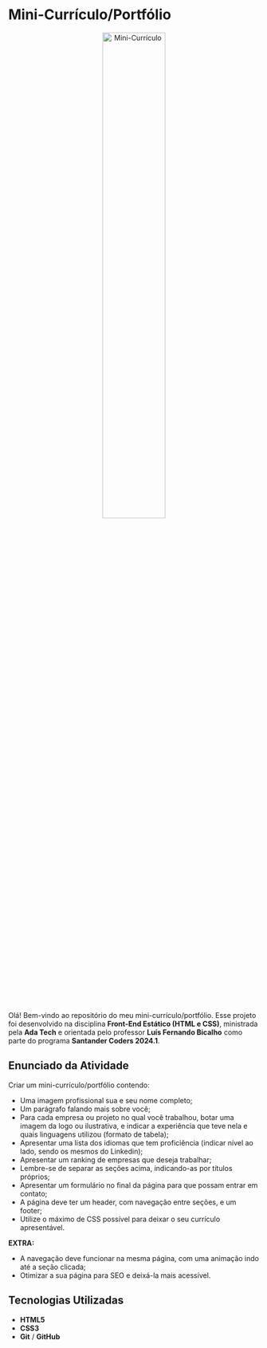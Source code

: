 # Mini-Currículo/Portfólio

<p align="center">
  <img alt="Mini-Currículo" src=".github/preview.gif" width="50%">
</p>

Olá! Bem-vindo ao repositório do meu mini-currículo/portfólio. Esse projeto foi desenvolvido na disciplina **Front-End Estático (HTML e CSS)**, ministrada pela **Ada Tech** e orientada pelo professor **Luís Fernando Bicalho** como parte do programa **Santander Coders 2024.1**.

## Enunciado da Atividade

Criar um mini-currículo/portfólio contendo:

- Uma imagem profissional sua e seu nome completo;
- Um parágrafo falando mais sobre você;
- Para cada empresa ou projeto no qual você trabalhou, botar uma imagem da logo ou ilustrativa, e indicar a experiência que teve nela e quais linguagens utilizou (formato de tabela);
- Apresentar uma lista dos idiomas que tem proficiência (indicar nível ao lado, sendo os mesmos do Linkedin);
- Apresentar um ranking de empresas que deseja trabalhar;
- Lembre-se de separar as seções acima, indicando-as por títulos próprios;
- Apresentar um formulário no final da página para que possam entrar em contato;
- A página deve ter um header, com navegação entre seções, e um footer;
- Utilize o máximo de CSS possível para deixar o seu currículo apresentável.

**EXTRA:**
* A navegação deve funcionar na mesma página, com uma animação indo até a seção clicada;
* Otimizar a sua página para SEO e deixá-la mais acessível.

## Tecnologias Utilizadas

- **HTML5**
- **CSS3**
- **Git** / **GitHub**
